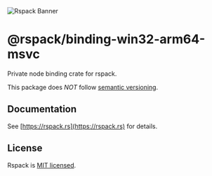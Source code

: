 <picture>
  <img alt="Rspack Banner" src="https://assets.rspack.rs/rspack/rspack-banner.png">
</picture>

# @rspack/binding-win32-arm64-msvc

Private node binding crate for rspack.

This package does *NOT* follow [semantic versioning](https://semver.org/).

## Documentation

See [https://rspack.rs](https://rspack.rs) for details.

## License

Rspack is [MIT licensed](https://github.com/web-infra-dev/rspack/blob/main/LICENSE).
